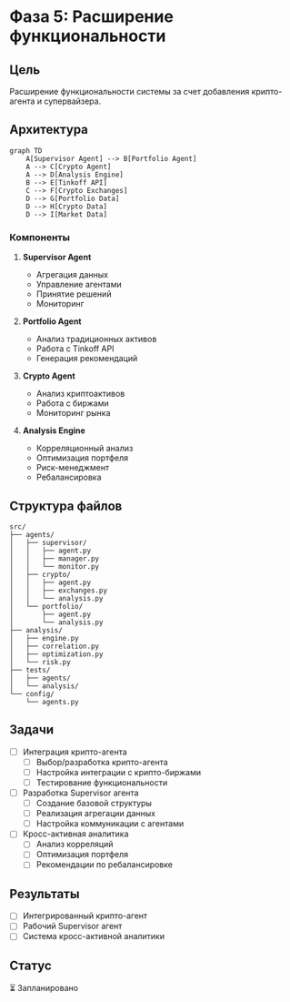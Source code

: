 # Фаза 5: Расширение функциональности

## Цель
Расширение функциональности системы за счет добавления крипто-агента и супервайзера.

## Архитектура
```mermaid
graph TD
    A[Supervisor Agent] --> B[Portfolio Agent]
    A --> C[Crypto Agent]
    A --> D[Analysis Engine]
    B --> E[Tinkoff API]
    C --> F[Crypto Exchanges]
    D --> G[Portfolio Data]
    D --> H[Crypto Data]
    D --> I[Market Data]
```

### Компоненты
1. **Supervisor Agent**
   - Агрегация данных
   - Управление агентами
   - Принятие решений
   - Мониторинг

2. **Portfolio Agent**
   - Анализ традиционных активов
   - Работа с Tinkoff API
   - Генерация рекомендаций

3. **Crypto Agent**
   - Анализ криптоактивов
   - Работа с биржами
   - Мониторинг рынка

4. **Analysis Engine**
   - Корреляционный анализ
   - Оптимизация портфеля
   - Риск-менеджмент
   - Ребалансировка

## Структура файлов
```
src/
├── agents/
│   ├── supervisor/
│   │   ├── agent.py
│   │   ├── manager.py
│   │   └── monitor.py
│   ├── crypto/
│   │   ├── agent.py
│   │   ├── exchanges.py
│   │   └── analysis.py
│   └── portfolio/
│       ├── agent.py
│       └── analysis.py
├── analysis/
│   ├── engine.py
│   ├── correlation.py
│   ├── optimization.py
│   └── risk.py
├── tests/
│   ├── agents/
│   └── analysis/
└── config/
    └── agents.py
```

## Задачи
- [ ] Интеграция крипто-агента
  - [ ] Выбор/разработка крипто-агента
  - [ ] Настройка интеграции с крипто-биржами
  - [ ] Тестирование функциональности

- [ ] Разработка Supervisor агента
  - [ ] Создание базовой структуры
  - [ ] Реализация агрегации данных
  - [ ] Настройка коммуникации с агентами

- [ ] Кросс-активная аналитика
  - [ ] Анализ корреляций
  - [ ] Оптимизация портфеля
  - [ ] Рекомендации по ребалансировке

## Результаты
- [ ] Интегрированный крипто-агент
- [ ] Рабочий Supervisor агент
- [ ] Система кросс-активной аналитики

## Статус
⏳ Запланировано 
